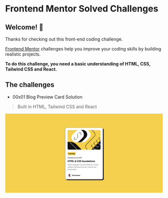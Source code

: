 # Frontend Mentor Solved Challenges

## Welcome! 👋

Thanks for checking out this front-end coding challenge.

[Frontend Mentor](https://www.frontendmentor.io) challenges help you improve your coding skills by building realistic projects.

**To do this challenge, you need a basic understanding of HTML, CSS, Tailwind CSS and React.**

## The challenges

- 00x01 Blog Preview Card Solution
> Built in HTML, Tailwind CSS and React

![Alt text](0x00-assets/images/Card.png)